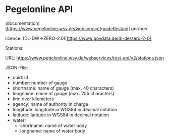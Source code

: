 # Pegelonline API

(documentation)[https://www.pegelonline.wsv.de/webservice/guideRestapi] *german*

licence: (DL-DW->ZERO-2.0)[https://www.govdata.de/dl-de/zero-2-0]

Stations:

URL: https://www.pegelonline.wsv.de/webservices/rest-api/v2/stations.json

JSON-File:
- uuid: id
- number: number of gauge
- shortname: name of gauge (max. 40 characters)
- longname:	name of gauge (max. 255 characters)
- km: river kilometers
- agency: name of	authority in charge
- longitude:	longitude in WGS84 in decimal notation
- latitude:	latitude in WGS84 in decimal notation
- water:
    - shortname: name of water body
    - longname: name of water body
